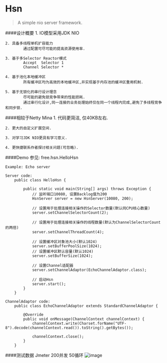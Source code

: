 

# Hsn
> A simple nio server framework.


####设计概要
	1. IO模型采用JDK NIO

	2. 具备多线程单机扩容能力
			通过配置可尽可能的提高资源使用率.

	3. 基于多Selector Reactor模式
			Accept  Selector 1
			Channel Selector *	
			
	4. 基于池化本地缓冲区
			所有缓冲区均为高效的本地缓冲区,并实现基于内存池的缓冲区重用机制.
			
	5. 基于无锁化的串行设计理念
			尽可能的避免锁竞争带来的性能损耗.
			通过串行化设计,同一连接的业务处理始终仅在同一个线程内完成,避免了多线程竞争和同步锁.


####相较于Netty Mina
	1. 代码更简洁, 仅40KB左右.
	
	2. 更大的自定义扩展空间.

	3. 对学习JDK NIO更具有学习意义.
	
	4. 更快捷联系作者探讨相关问题(可忽略).


####Demo
	参见: free.hsn.HelloHsn
	
	Example: Echo server
	
	Server code:
		public class HelloHsn {
	
			public static void main(String[] args) throws Exception {
				// 监听端口10080, 设置Backlog值为200
				HsnServer server = new HsnServer(10080, 200);
				
				// 设置用于处理连接相关操作的Selector数量(默认同CPU核心数量)
				server.setChannelSelectorCount(2);
				
				// 设置用于处理连接相关操作的线程数量(默认为ChannelSelectorCount的两倍)
				server.setChannelThreadCount(4);
		
				// 设置缓冲区对象池大小(默认1024)
				server.setBufferPoolSize(1024);
				// 设置缓冲区默认容量(默认1024)
				server.setBufferSize(1024);
		
				// 设置Channel适配器
				server.setChannelAdaptor(EchoChannelAdaptor.class);
				
				// 启动Hsn
				server.start();
			}
		}
		
	ChannelAdaptor code:
		public class EchoChannelAdaptor extends StandardChannelAdaptor {

			@Override
			public void onMessage(ChannelContext channelContext) {
				channelContext.write(Charset.forName("UTF-8").decode(channelContext.read()).toString().getBytes());
				
				channelContext.close();
			}
		}
	
	
####测试数据
	Jmeter 
		200并发 50循环
![image](https://raw.githubusercontent.com/Adar-w/Hsn/dev/file/Jmeter-%E5%B9%B6%E5%8F%91200%E5%BE%AA%E7%8E%AF50%E6%AC%A1%E7%9F%AD%E8%BF%9E%E6%8E%A5%E6%B5%8B%E8%AF%95.png)

